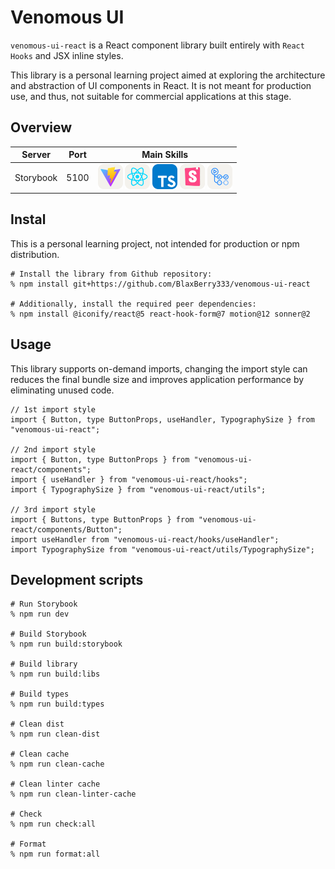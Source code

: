 # Venomous UI

`venomous-ui-react` is a React component library built entirely with `React Hooks` and JSX inline styles.

This library is a personal learning project aimed at exploring the architecture and abstraction of UI components in React. It is not meant for production use, and thus, not suitable for commercial applications at this stage.

## Overview

| Server    | Port | Main Skills                                                                                                                                                                                                                                                                                                                                                                                                                                                                                                                                                                                                                                                                                                                                                                                                                                  |
| --------- | :--: | -------------------------------------------------------------------------------------------------------------------------------------------------------------------------------------------------------------------------------------------------------------------------------------------------------------------------------------------------------------------------------------------------------------------------------------------------------------------------------------------------------------------------------------------------------------------------------------------------------------------------------------------------------------------------------------------------------------------------------------------------------------------------------------------------------------------------------------------- |
| Storybook | 5100 | <img src="https://github.com/BlaxBerry333/programming-notes/blob/main/docs/public/static/skill-icons/web-frontend--vite.png?raw=true" style="width:40px;" /> <img src="https://github.com/BlaxBerry333/programming-notes/blob/main/docs/public/static/skill-icons/web-frontend--react.png?raw=true" style="width:40px;" /> <img src="https://github.com/BlaxBerry333/programming-notes/blob/main/docs/public/static/skill-icons/web-frontend--typescript.png?raw=true" style="width:40px;" /> <img src="https://github.com/BlaxBerry333/programming-notes/blob/main/docs/public/static/skill-icons/web-frontend--storybook.png?raw=true" style="width:40px;" /> <img src="https://github.com/BlaxBerry333/programming-notes/blob/main/docs/public/static/skill-icons/web-infrastructure--github-actions.png?raw=true" style="width:40px;" /> |

## Instal

This is a personal learning project, not intended for production or npm distribution.

```shell
# Install the library from Github repository:
% npm install git+https://github.com/BlaxBerry333/venomous-ui-react

# Additionally, install the required peer dependencies:
% npm install @iconify/react@5 react-hook-form@7 motion@12 sonner@2
```

## Usage

This library supports on-demand imports, changing the import style can reduces the final bundle size and improves application performance by eliminating unused code.

```tsx
// 1st import style
import { Button, type ButtonProps, useHandler, TypographySize } from "venomous-ui-react";

// 2nd import style
import { Button, type ButtonProps } from "venomous-ui-react/components";
import { useHandler } from "venomous-ui-react/hooks";
import { TypographySize } from "venomous-ui-react/utils";

// 3rd import style
import { Buttons, type ButtonProps } from "venomous-ui-react/components/Button";
import useHandler from "venomous-ui-react/hooks/useHandler";
import TypographySize from "venomous-ui-react/utils/TypographySize";
```

## Development scripts

```shell
# Run Storybook
% npm run dev

# Build Storybook
% npm run build:storybook

# Build library
% npm run build:libs

# Build types
% npm run build:types

# Clean dist
% npm run clean-dist

# Clean cache
% npm run clean-cache

# Clean linter cache
% npm run clean-linter-cache

# Check
% npm run check:all

# Format
% npm run format:all
```
